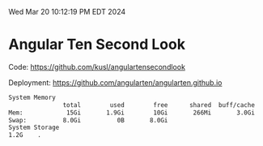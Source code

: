 Wed Mar 20 10:12:19 PM EDT 2024

# Angular Ten Second Look

Code: https://github.com/kusl/angulartensecondlook

Deployment: https://github.com/angularten/angularten.github.io

```bash
System Memory
               total        used        free      shared  buff/cache   available
Mem:            15Gi       1.9Gi        10Gi       266Mi       3.0Gi        13Gi
Swap:          8.0Gi          0B       8.0Gi
System Storage
1.2G	.
```
